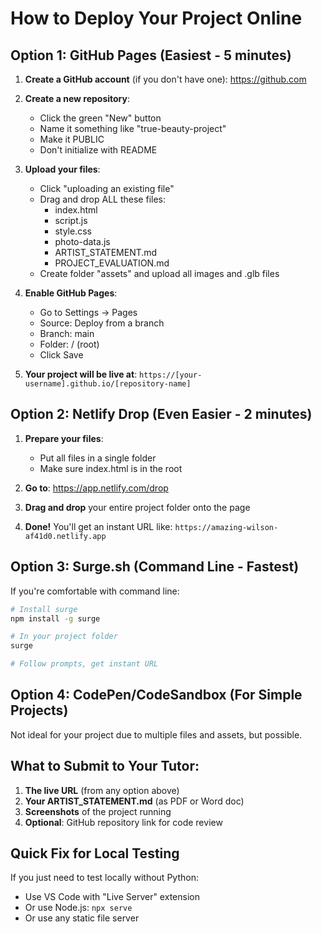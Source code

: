 # How to Deploy Your Project Online

## Option 1: GitHub Pages (Easiest - 5 minutes)

1. **Create a GitHub account** (if you don't have one): https://github.com

2. **Create a new repository**:
   - Click the green "New" button
   - Name it something like "true-beauty-project"
   - Make it PUBLIC
   - Don't initialize with README

3. **Upload your files**:
   - Click "uploading an existing file"
   - Drag and drop ALL these files:
     - index.html
     - script.js
     - style.css
     - photo-data.js
     - ARTIST_STATEMENT.md
     - PROJECT_EVALUATION.md
   - Create folder "assets" and upload all images and .glb files

4. **Enable GitHub Pages**:
   - Go to Settings → Pages
   - Source: Deploy from a branch
   - Branch: main
   - Folder: / (root)
   - Click Save

5. **Your project will be live at**:
   `https://[your-username].github.io/[repository-name]`

## Option 2: Netlify Drop (Even Easier - 2 minutes)

1. **Prepare your files**:
   - Put all files in a single folder
   - Make sure index.html is in the root

2. **Go to**: https://app.netlify.com/drop

3. **Drag and drop** your entire project folder onto the page

4. **Done!** You'll get an instant URL like:
   `https://amazing-wilson-af41d0.netlify.app`

## Option 3: Surge.sh (Command Line - Fastest)

If you're comfortable with command line:

```bash
# Install surge
npm install -g surge

# In your project folder
surge

# Follow prompts, get instant URL
```

## Option 4: CodePen/CodeSandbox (For Simple Projects)

Not ideal for your project due to multiple files and assets, but possible.

## What to Submit to Your Tutor:

1. **The live URL** (from any option above)
2. **Your ARTIST_STATEMENT.md** (as PDF or Word doc)
3. **Screenshots** of the project running
4. **Optional**: GitHub repository link for code review

## Quick Fix for Local Testing

If you just need to test locally without Python:
- Use VS Code with "Live Server" extension
- Or use Node.js: `npx serve`
- Or use any static file server